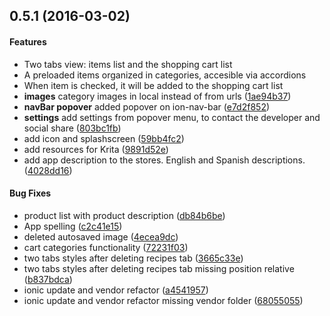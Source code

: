 <a name="0.5.1"></a>
## 0.5.1 (2016-03-02)


#### Features

* Two tabs view: items list and the shopping cart list
* A preloaded items organized in categories, accesible via accordions
* When item is checked, it will be added to the shopping cart list
* **images**  category images in local instead of from urls ([1ae94b37](https://github.com/manudefrutosvila/EasyChefShoppingApp/commit/1ae94b373f10cc452965237c55ee3f9fe43be5f6))
* **navBar popover**  added popover on ion-nav-bar ([e7d2f852](https://github.com/manudefrutosvila/EasyChefShoppingApp/commit/e7d2f852e6da30e6b3099cee783770293ee68f6f))
* **settings**  add settings from popover menu, to contact the developer and social share ([803bc1fb](https://github.com/manudefrutosvila/EasyChefShoppingApp/commit/803bc1fb266f402f7f9326a829d2f43de3b9b668))
*   add icon and splashscreen ([59bb4fc2](https://github.com/manudefrutosvila/EasyChefShoppingApp/commit/59bb4fc28c1a93e81ef07073fd5c967e74bcfa57))
*   add resources for Krita ([9891d52e](https://github.com/manudefrutosvila/EasyChefShoppingApp/commit/9891d52e2e32441f0b49947d23abbf40aa293450))
*   add app description to the stores. English and Spanish descriptions. ([4028dd16](https://github.com/manudefrutosvila/EasyChefShoppingApp/commit/4028dd1693ae2d9b63bea7cfe2c180697d4a915a))

#### Bug Fixes

*   product list with product description ([db84b6be](https://github.com/manudefrutosvila/EasyChefShoppingApp/commit/db84b6be56f598baa6329a29987b943d3c92c70b))
*   App spelling ([c2c41e15](https://github.com/manudefrutosvila/EasyChefShoppingApp/commit/c2c41e15bd4436296890c7a9d0e8ed0d275a3ec0))
*   deleted autosaved image ([4ecea9dc](https://github.com/manudefrutosvila/EasyChefShoppingApp/commit/4ecea9dc0895c147a77423d4ebbd38c0167994a6))
*   cart categories functionality ([72231f03](https://github.com/manudefrutosvila/EasyChefShoppingApp/commit/72231f03229fec38b72bbdcfb24169933005ad87))
*   two tabs styles after deleting recipes tab ([3665c33e](https://github.com/manudefrutosvila/EasyChefShoppingApp/commit/3665c33e374ffb4d44824ef5642f48dfce1f1c15))
*   two tabs styles after deleting recipes tab missing position relative ([b837bdca](https://github.com/manudefrutosvila/EasyChefShoppingApp/commit/b837bdca334c017fa106d15e3d55eb4a69c68e99))
*   ionic update and vendor refactor ([a4541957](https://github.com/manudefrutosvila/EasyChefShoppingApp/commit/a45419571bb425f0c62c50c306dc95fcbf9a9083))
*   ionic update and vendor refactor missing vendor folder ([68055055](https://github.com/manudefrutosvila/EasyChefShoppingApp/commit/68055055e00aac2ab4f79ae8f968da4715578e49))
